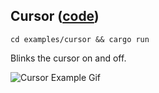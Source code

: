 ## Cursor ([code](src/main.rs))

`cd examples/cursor && cargo run`

Blinks the cursor on and off.

![Cursor Example Gif](../../media/cursor_example.gif)
